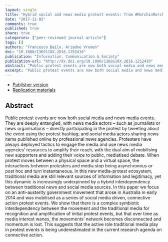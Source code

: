```yaml
---
layout: single
title: "Hybrid social and news media protest events: from #MarchinMarch to #BusttheBudget in Australia"
date: "2017-11-02"
comments: true
published: true
share: true
categories: ["peer-reviewed journal article"]
tags: []
authors: "Francesco Bailo, Ariadne Vromen"
doi: "10.1080/1369118X.2016.1252410"
publication: "Information, Communication & Society"
publication-url: "http://dx.doi.org/10.1080/1369118X.2016.1252410"
abstract: "Public protest events are now both social media and news media events. They are deeply entangled, with news media actors – such as journalists or news organisations – directly participating in the protest by tweeting about the event using the protest hashtag; and social media actors sharing news items published online by professional news agencies. Protesters have always deployed tactics to engage the media and use news media agencies’ resources to amplify their reach, with the dual aim of mobilising new supporters and adding their voice to public, mediatised debate. When protest moves between a physical space and a virtual space, the interactions between protesters and media stop being asynchronous or post hoc and turn instantaneous. In this new media-protest ecosystem, traditional media are still relevant sources of information and legitimacy, yet this dynamic is increasingly underpinned by a hybrid interdependency between traditional news and social media sources. In this paper we focus on an anti-austerity government movement that arose in Australia in early 2014 and was mobilised as a series of social media driven, connective action protest events. We show that there is a complex symbiotic interdependency between the movement and the traditional media for recognition and amplification of initial protest events, but that over time as media interest wanes, the movements’ network becomes disconnected and momentum is lost. This suggests that the active role traditional media play in protest events is being underestimated in the current research agenda on connective action."
excerpt: "Public protest events are now both social media and news media events."
---
```


* [Publisher version](http://dx.doi.org/10.1080/1369118X.2016.1252410)
* [Replication materials](https://doi.org/10.7910/DVN/MIU9K3)

## Abstract

Public protest events are now both social media and news media events. They are deeply entangled, with news media actors – such as journalists or news organisations – directly participating in the protest by tweeting about the event using the protest hashtag; and social media actors sharing news items published online by professional news agencies. Protesters have always deployed tactics to engage the media and use news media agencies’ resources to amplify their reach, with the dual aim of mobilising new supporters and adding their voice to public, mediatised debate. When protest moves between a physical space and a virtual space, the interactions between protesters and media stop being asynchronous or post hoc and turn instantaneous. In this new media-protest ecosystem, traditional media are still relevant sources of information and legitimacy, yet this dynamic is increasingly underpinned by a hybrid interdependency between traditional news and social media sources. In this paper we focus on an anti-austerity government movement that arose in Australia in early 2014 and was mobilised as a series of social media driven, connective action protest events. We show that there is a complex symbiotic interdependency between the movement and the traditional media for recognition and amplification of initial protest events, but that over time as media interest wanes, the movements’ network becomes disconnected and momentum is lost. This suggests that the active role traditional media play in protest events is being underestimated in the current research agenda on connective action.
